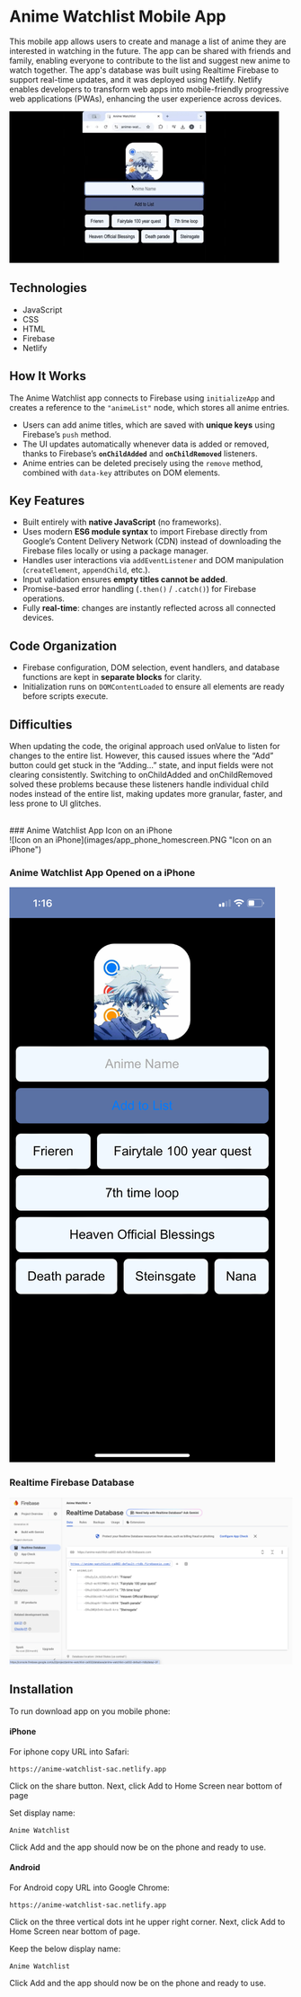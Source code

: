 # Anime Watchlist Mobile App<br />

This mobile app allows users to create and manage a list of anime they are interested in watching in the future. The app can be shared with friends and family, enabling everyone to contribute to the list and suggest new anime to watch together. The app's database was built using Realtime Firebase to support real-time updates, and it was deployed using Netlify. Netlify enables developers to transform web apps into mobile-friendly progressive web applications (PWAs), enhancing the user experience across devices.


![Anime Watchlist App](images/animewatchlist.gif "Anime Watchlist App") <br />

## <a name="technologies"></a> Technologies
* JavaScript
* CSS
* HTML
* Firebase 
* Netlify


## How It Works

The Anime Watchlist app connects to Firebase using `initializeApp` and creates a reference to the `"animeList"` node, which stores all anime entries.

- Users can add anime titles, which are saved with **unique keys** using Firebase’s `push` method.
- The UI updates automatically whenever data is added or removed, thanks to Firebase’s **`onChildAdded`** and **`onChildRemoved`** listeners.
- Anime entries can be deleted precisely using the `remove` method, combined with `data-key` attributes on DOM elements.

## Key Features

- Built entirely with **native JavaScript** (no frameworks).
- Uses modern **ES6 module syntax** to import Firebase directly from Google’s Content Delivery Network (CDN) instead of downloading the Firebase files locally or using a package manager.
- Handles user interactions via `addEventListener` and DOM manipulation (`createElement`, `appendChild`, etc.).
- Input validation ensures **empty titles cannot be added**.
- Promise-based error handling (`.then()` / `.catch()`) for Firebase operations.
- Fully **real-time**: changes are instantly reflected across all connected devices.

## Code Organization

- Firebase configuration, DOM selection, event handlers, and database functions are kept in **separate blocks** for clarity.
- Initialization runs on `DOMContentLoaded` to ensure all elements are ready before scripts execute.

## Difficulties

When updating the code, the original approach used onValue to listen for changes to the entire list. However, this caused issues where the “Add” button could get stuck in the “Adding…” state, and input fields were not clearing consistently. Switching to onChildAdded and onChildRemoved solved these problems because these listeners handle individual child nodes instead of the entire list, making updates more granular, faster, and less prone to UI glitches.


<br/>
### Anime Watchlist App Icon on an iPhone<br />
![Icon on an iPhone](images/app_phone_homescreen.PNG "Icon on an iPhone") <br/>


### Anime Watchlist App Opened on a iPhone <br />
![App Opened on a iPhone](images/anime_app.PNG "App Opened on a iPhone") <br />


### Realtime Firebase Database <br />
![Firebase Database](images/Firebase.png "Firebase Database") <br />


## <a name="installation"></a>Installation
To run download app on you mobile phone:

#### iPhone<br />
For iphone copy URL into Safari:
```
https://anime-watchlist-sac.netlify.app
```

Click on the share button.
Next, click Add to Home Screen near bottom of page

Set display name:
```
Anime Watchlist
```

Click Add and the app should now be on the phone and ready to use. 



#### Android<br />
For Android copy URL into Google Chrome:
```
https://anime-watchlist-sac.netlify.app
```

Click on the three vertical dots int he upper right corner.
Next, click Add to Home Screen near bottom of page. 

Keep the below display name:
```
Anime Watchlist
```

Click Add and the app should now be on the phone and ready to use. 
